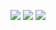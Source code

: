 ![](https://github-profile-summary-cards.vercel.app/api/cards/profile-details?username=juninaba&theme=github_dark)
![](https://github-profile-summary-cards.vercel.app/api/cards/stats?username=juninaba&theme=github_dark)
![](https://github-profile-summary-cards.vercel.app/api/cards/most-commit-language?username=juninaba&theme=github_dark)
